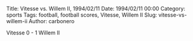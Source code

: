 Title: Vitesse vs. Willem II, 1994/02/11
Date: 1994/02/11 00:00
Category: sports
Tags: football, football scores, Vitesse, Willem II
Slug: vitesse-vs-willem-ii
Author: carbonero


Vitesse 0 - 1 Willem II
